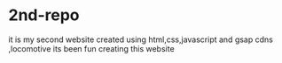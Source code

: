 # 2nd-repo
it is my second website created using html,css,javascript and gsap cdns ,locomotive its been fun creating this website
